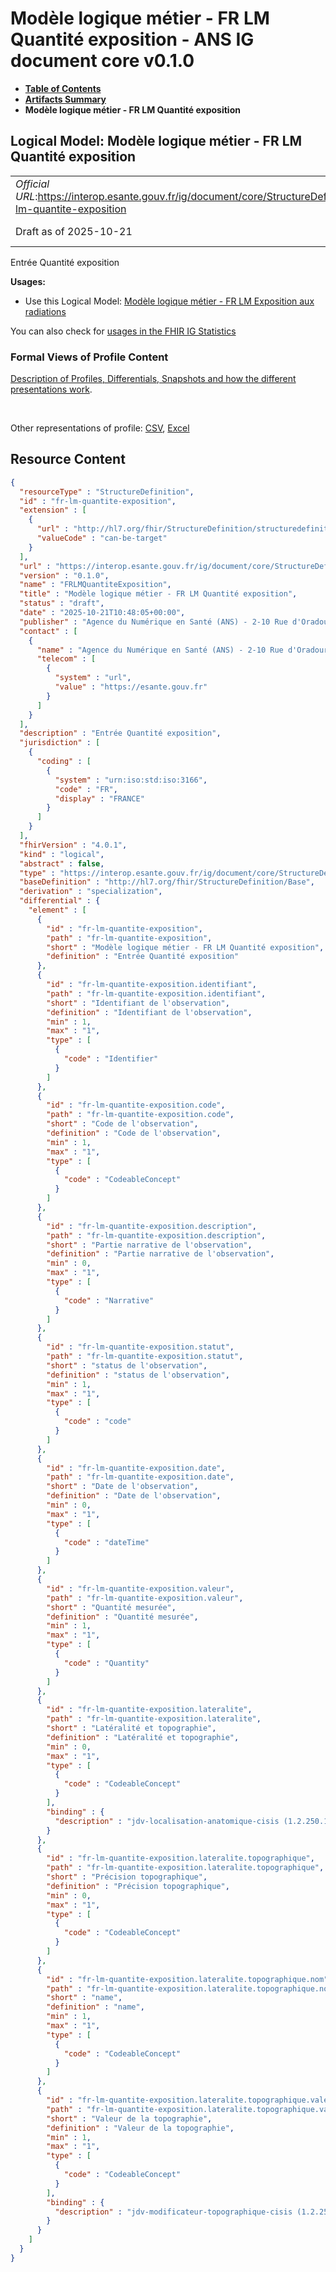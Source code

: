 # Modèle logique métier - FR LM Quantité exposition - ANS IG document core v0.1.0

* [**Table of Contents**](toc.md)
* [**Artifacts Summary**](artifacts.md)
* **Modèle logique métier - FR LM Quantité exposition**

## Logical Model: Modèle logique métier - FR LM Quantité exposition 

| | |
| :--- | :--- |
| *Official URL*:https://interop.esante.gouv.fr/ig/document/core/StructureDefinition/fr-lm-quantite-exposition | *Version*:0.1.0 |
| Draft as of 2025-10-21 | *Computable Name*:FRLMQuantiteExposition |

 
Entrée Quantité exposition 

**Usages:**

* Use this Logical Model: [Modèle logique métier - FR LM Exposition aux radiations](StructureDefinition-fr-lm-exposition-radiations.md)

You can also check for [usages in the FHIR IG Statistics](https://packages2.fhir.org/xig/ans.document.fr.core|current/StructureDefinition/fr-lm-quantite-exposition)

### Formal Views of Profile Content

 [Description of Profiles, Differentials, Snapshots and how the different presentations work](http://build.fhir.org/ig/FHIR/ig-guidance/readingIgs.html#structure-definitions). 

 

Other representations of profile: [CSV](StructureDefinition-fr-lm-quantite-exposition.csv), [Excel](StructureDefinition-fr-lm-quantite-exposition.xlsx) 



## Resource Content

```json
{
  "resourceType" : "StructureDefinition",
  "id" : "fr-lm-quantite-exposition",
  "extension" : [
    {
      "url" : "http://hl7.org/fhir/StructureDefinition/structuredefinition-type-characteristics",
      "valueCode" : "can-be-target"
    }
  ],
  "url" : "https://interop.esante.gouv.fr/ig/document/core/StructureDefinition/fr-lm-quantite-exposition",
  "version" : "0.1.0",
  "name" : "FRLMQuantiteExposition",
  "title" : "Modèle logique métier - FR LM Quantité exposition",
  "status" : "draft",
  "date" : "2025-10-21T10:48:05+00:00",
  "publisher" : "Agence du Numérique en Santé (ANS) - 2-10 Rue d'Oradour-sur-Glane, 75015 Paris",
  "contact" : [
    {
      "name" : "Agence du Numérique en Santé (ANS) - 2-10 Rue d'Oradour-sur-Glane, 75015 Paris",
      "telecom" : [
        {
          "system" : "url",
          "value" : "https://esante.gouv.fr"
        }
      ]
    }
  ],
  "description" : "Entrée Quantité exposition",
  "jurisdiction" : [
    {
      "coding" : [
        {
          "system" : "urn:iso:std:iso:3166",
          "code" : "FR",
          "display" : "FRANCE"
        }
      ]
    }
  ],
  "fhirVersion" : "4.0.1",
  "kind" : "logical",
  "abstract" : false,
  "type" : "https://interop.esante.gouv.fr/ig/document/core/StructureDefinition/fr-lm-quantite-exposition",
  "baseDefinition" : "http://hl7.org/fhir/StructureDefinition/Base",
  "derivation" : "specialization",
  "differential" : {
    "element" : [
      {
        "id" : "fr-lm-quantite-exposition",
        "path" : "fr-lm-quantite-exposition",
        "short" : "Modèle logique métier - FR LM Quantité exposition",
        "definition" : "Entrée Quantité exposition"
      },
      {
        "id" : "fr-lm-quantite-exposition.identifiant",
        "path" : "fr-lm-quantite-exposition.identifiant",
        "short" : "Identifiant de l'observation",
        "definition" : "Identifiant de l'observation",
        "min" : 1,
        "max" : "1",
        "type" : [
          {
            "code" : "Identifier"
          }
        ]
      },
      {
        "id" : "fr-lm-quantite-exposition.code",
        "path" : "fr-lm-quantite-exposition.code",
        "short" : "Code de l'observation",
        "definition" : "Code de l'observation",
        "min" : 1,
        "max" : "1",
        "type" : [
          {
            "code" : "CodeableConcept"
          }
        ]
      },
      {
        "id" : "fr-lm-quantite-exposition.description",
        "path" : "fr-lm-quantite-exposition.description",
        "short" : "Partie narrative de l'observation",
        "definition" : "Partie narrative de l'observation",
        "min" : 0,
        "max" : "1",
        "type" : [
          {
            "code" : "Narrative"
          }
        ]
      },
      {
        "id" : "fr-lm-quantite-exposition.statut",
        "path" : "fr-lm-quantite-exposition.statut",
        "short" : "status de l'observation",
        "definition" : "status de l'observation",
        "min" : 1,
        "max" : "1",
        "type" : [
          {
            "code" : "code"
          }
        ]
      },
      {
        "id" : "fr-lm-quantite-exposition.date",
        "path" : "fr-lm-quantite-exposition.date",
        "short" : "Date de l'observation",
        "definition" : "Date de l'observation",
        "min" : 0,
        "max" : "1",
        "type" : [
          {
            "code" : "dateTime"
          }
        ]
      },
      {
        "id" : "fr-lm-quantite-exposition.valeur",
        "path" : "fr-lm-quantite-exposition.valeur",
        "short" : "Quantité mesurée",
        "definition" : "Quantité mesurée",
        "min" : 1,
        "max" : "1",
        "type" : [
          {
            "code" : "Quantity"
          }
        ]
      },
      {
        "id" : "fr-lm-quantite-exposition.lateralite",
        "path" : "fr-lm-quantite-exposition.lateralite",
        "short" : "Latéralité et topographie",
        "definition" : "Latéralité et topographie",
        "min" : 0,
        "max" : "1",
        "type" : [
          {
            "code" : "CodeableConcept"
          }
        ],
        "binding" : {
          "description" : "jdv-localisation-anatomique-cisis (1.2.250.1.213.1.1.5.694)"
        }
      },
      {
        "id" : "fr-lm-quantite-exposition.lateralite.topographique",
        "path" : "fr-lm-quantite-exposition.lateralite.topographique",
        "short" : "Précision topographique",
        "definition" : "Précision topographique",
        "min" : 0,
        "max" : "1",
        "type" : [
          {
            "code" : "CodeableConcept"
          }
        ]
      },
      {
        "id" : "fr-lm-quantite-exposition.lateralite.topographique.nom",
        "path" : "fr-lm-quantite-exposition.lateralite.topographique.nom",
        "short" : "name",
        "definition" : "name",
        "min" : 1,
        "max" : "1",
        "type" : [
          {
            "code" : "CodeableConcept"
          }
        ]
      },
      {
        "id" : "fr-lm-quantite-exposition.lateralite.topographique.valeur",
        "path" : "fr-lm-quantite-exposition.lateralite.topographique.valeur",
        "short" : "Valeur de la topographie",
        "definition" : "Valeur de la topographie",
        "min" : 1,
        "max" : "1",
        "type" : [
          {
            "code" : "CodeableConcept"
          }
        ],
        "binding" : {
          "description" : "jdv-modificateur-topographique-cisis (1.2.250.1.213.1.1.5.688)"
        }
      }
    ]
  }
}

```
